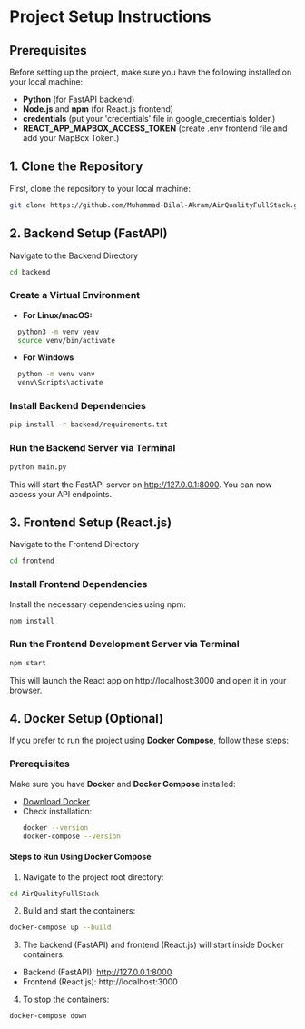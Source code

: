 # Project Setup Instructions

## Prerequisites
Before setting up the project, make sure you have the following installed on your local machine:

- **Python** (for FastAPI backend)
- **Node.js** and **npm** (for React.js frontend)
- **credentials** (put your 'credentials' file in google_credentials folder.)
- **REACT_APP_MAPBOX_ACCESS_TOKEN** (create .env frontend file and add your MapBox Token.)

## 1. Clone the Repository
First, clone the repository to your local machine:
```sh
git clone https://github.com/Muhammad-Bilal-Akram/AirQualityFullStack.git
```

## 2. Backend Setup (FastAPI)
Navigate to the Backend Directory
```sh
cd backend
```

### Create a Virtual Environment  
- **For Linux/macOS:**
```sh
  python3 -m venv venv
  source venv/bin/activate
```

- **For Windows**
```sh
  python -m venv venv
  venv\Scripts\activate
```

### Install Backend Dependencies
```sh
pip install -r backend/requirements.txt
```

### Run the Backend Server via Terminal
```sh
python main.py
```

This will start the FastAPI server on http://127.0.0.1:8000. You can now access your API endpoints.

## 3. Frontend Setup (React.js)
Navigate to the Frontend Directory
```sh
cd frontend
```

### Install Frontend Dependencies
Install the necessary dependencies using npm:
```sh
npm install
```

### Run the Frontend Development Server via Terminal
```sh
npm start
```

This will launch the React app on http://localhost:3000 and open it in your browser.

## 4. Docker Setup (Optional)
If you prefer to run the project using **Docker Compose**, follow these steps:

### **Prerequisites**
Make sure you have **Docker** and **Docker Compose** installed:
- [Download Docker](https://www.docker.com/get-started)
- Check installation:
  ```sh
  docker --version
  docker-compose --version
    ```

#### **Steps to Run Using Docker Compose**
1. Navigate to the project root directory:
```sh
cd AirQualityFullStack
```

2. Build and start the containers:
```sh
docker-compose up --build
```

3. The backend (FastAPI) and frontend (React.js) will start inside Docker containers:
 - Backend (FastAPI): http://127.0.0.1:8000
 - Frontend (React.js): http://localhost:3000

4. To stop the containers:
```sh
docker-compose down
```

